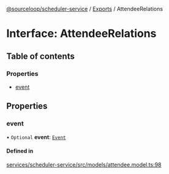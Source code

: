 [@sourceloop/scheduler-service](../README.md) / [Exports](../modules.md) / AttendeeRelations

# Interface: AttendeeRelations

## Table of contents

### Properties

- [event](AttendeeRelations.md#event)

## Properties

### event

• `Optional` **event**: [`Event`](../classes/Event.md)

#### Defined in

[services/scheduler-service/src/models/attendee.model.ts:98](https://github.com/sourcefuse/loopback4-microservice-catalog/blob/77bb890a2/services/scheduler-service/src/models/attendee.model.ts#L98)
